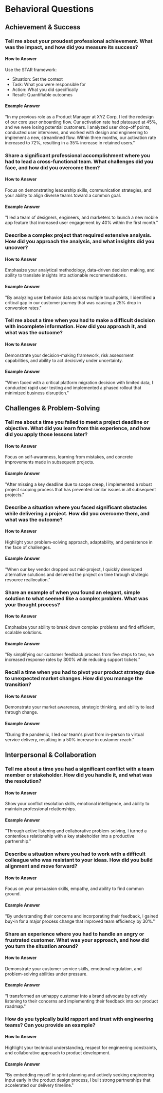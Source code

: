 # Behavioral Questions

## Achievement & Success

### Tell me about your proudest professional achievement. What was the impact, and how did you measure its success?

#### How to Answer
Use the STAR framework:
- Situation: Set the context
- Task: What you were responsible for
- Action: What you did specifically
- Result: Quantifiable outcomes

#### Example Answer
"In my previous role as a Product Manager at XYZ Corp, I led the redesign of our core user onboarding flow. Our activation rate had plateaued at 45%, and we were losing potential customers. I analyzed user drop-off points, conducted user interviews, and worked with design and engineering to implement a new, streamlined flow. Within three months, our activation rate increased to 72%, resulting in a 35% increase in retained users."

### Share a significant professional accomplishment where you had to lead a cross-functional team. What challenges did you face, and how did you overcome them?

#### How to Answer
Focus on demonstrating leadership skills, communication strategies, and your ability to align diverse teams toward a common goal.

#### Example Answer
"I led a team of designers, engineers, and marketers to launch a new mobile app feature that increased user engagement by 40% within the first month."

### Describe a complex project that required extensive analysis. How did you approach the analysis, and what insights did you uncover?

#### How to Answer
Emphasize your analytical methodology, data-driven decision making, and ability to translate insights into actionable recommendations.

#### Example Answer
"By analyzing user behavior data across multiple touchpoints, I identified a critical gap in our customer journey that was causing a 25% drop in conversion rates."

### Tell me about a time when you had to make a difficult decision with incomplete information. How did you approach it, and what was the outcome?

#### How to Answer
Demonstrate your decision-making framework, risk assessment capabilities, and ability to act decisively under uncertainty.

#### Example Answer
"When faced with a critical platform migration decision with limited data, I conducted rapid user testing and implemented a phased rollout that minimized business disruption."

## Challenges & Problem-Solving

### Tell me about a time you failed to meet a project deadline or objective. What did you learn from this experience, and how did you apply those lessons later?

#### How to Answer
Focus on self-awareness, learning from mistakes, and concrete improvements made in subsequent projects.

#### Example Answer
"After missing a key deadline due to scope creep, I implemented a robust project scoping process that has prevented similar issues in all subsequent projects."

### Describe a situation where you faced significant obstacles while delivering a project. How did you overcome them, and what was the outcome?

#### How to Answer
Highlight your problem-solving approach, adaptability, and persistence in the face of challenges.

#### Example Answer
"When our key vendor dropped out mid-project, I quickly developed alternative solutions and delivered the project on time through strategic resource reallocation."

### Share an example of when you found an elegant, simple solution to what seemed like a complex problem. What was your thought process?

#### How to Answer
Emphasize your ability to break down complex problems and find efficient, scalable solutions.

#### Example Answer
"By simplifying our customer feedback process from five steps to two, we increased response rates by 300% while reducing support tickets."

### Recall a time when you had to pivot your product strategy due to unexpected market changes. How did you manage the transition?

#### How to Answer
Demonstrate your market awareness, strategic thinking, and ability to lead through change.

#### Example Answer
"During the pandemic, I led our team's pivot from in-person to virtual service delivery, resulting in a 50% increase in customer reach."

## Interpersonal & Collaboration

### Tell me about a time you had a significant conflict with a team member or stakeholder. How did you handle it, and what was the resolution?

#### How to Answer
Show your conflict resolution skills, emotional intelligence, and ability to maintain professional relationships.

#### Example Answer
"Through active listening and collaborative problem-solving, I turned a contentious relationship with a key stakeholder into a productive partnership."

### Describe a situation where you had to work with a difficult colleague who was resistant to your ideas. How did you build alignment and move forward?

#### How to Answer
Focus on your persuasion skills, empathy, and ability to find common ground.

#### Example Answer
"By understanding their concerns and incorporating their feedback, I gained buy-in for a major process change that improved team efficiency by 30%."

### Share an experience where you had to handle an angry or frustrated customer. What was your approach, and how did you turn the situation around?

#### How to Answer
Demonstrate your customer service skills, emotional regulation, and problem-solving abilities under pressure.

#### Example Answer
"I transformed an unhappy customer into a brand advocate by actively listening to their concerns and implementing their feedback into our product roadmap."

### How do you typically build rapport and trust with engineering teams? Can you provide an example?

#### How to Answer
Highlight your technical understanding, respect for engineering constraints, and collaborative approach to product development.

#### Example Answer
"By embedding myself in sprint planning and actively seeking engineering input early in the product design process, I built strong partnerships that accelerated our delivery timeline."